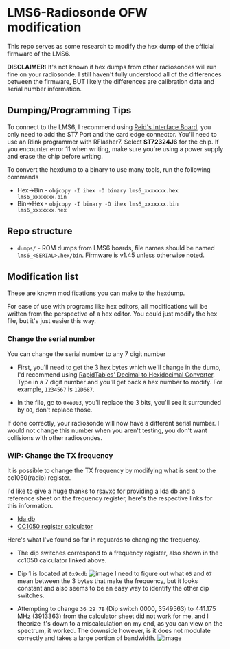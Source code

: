 # LMS6-Radiosonde OFW modification

This repo serves as some research to modify the hex dump of the official firmware of the LMS6.

**DISCLAIMER:** It's not known if hex dumps from other radiosondes will run fine on your radiosonde. I still haven't fully understood all of the differences between the firmware, BUT likely the differences are calibration data and serial number information.

## Dumping/Programming Tips
To connect to the LMS6, I recommend using [Reid's Interface Board](https://github.com/Reid-n0rc/LMS-6_Interface_Board), you only need to add the ST7 Port and the card edge connector.
You'll need to use an Rlink programmer with RFlasher7. Select **ST72324J6** for the chip. If you encounter error 11 when writing, make sure you're using a power supply and erase the chip before writing.

To convert the hexdump to a binary to use many tools, run the following commands
* Hex->Bin - `objcopy -I ihex -O binary lms6_xxxxxxx.hex lms6_xxxxxxx.bin`
* Bin->Hex - `objcopy -I binary -O ihex lms6_xxxxxxx.bin lms6_xxxxxxx.hex`

## Repo structure
* `dumps/` - ROM dumps from LMS6 boards, file names should be named `lms6_<SERIAL>.hex/bin`. Firmware is v1.45 unless otherwise noted.

## Modification list
These are known modifications you can make to the hexdump.

For ease of use with programs like hex editors, all modifications will be written from the perspective of a hex editor. You could just modify the hex file, but it's just easier this way.

### Change the serial number
You can change the serial number to any 7 digit number

* First, you'll need to get the 3 hex bytes which we'll change in the dump, I'd recommend using [RapidTables' Decimal to Hexidecimal Converter](https://www.rapidtables.com/convert/number/decimal-to-hex.html). Type in a 7 digit number and you'll get back a hex number to modify. For example, `1234567` is `12D687`.

* In the file, go to `0xe003`, you'll replace the 3 bits, you'll see it surrounded by `00`, don't replace those.

If done correctly, your radiosonde will now have a different serial number. I would not change this number when you aren't testing, you don't want collisions with other radiosondes.

### WIP: Change the TX frequency
It is possible to change the TX frequency by modifying what is sent to the cc1050(radio) register. 

I'd like to give a huge thanks to [rsavxc](https://github.com/rsaxvc) for providing a Ida db and a reference sheet on the frequency register, here's the respective links for this information.

* [Ida db](https://github.com/rsaxvc/LMS6ReverseEngineering)
* [CC1050 register calculator](https://github.com/rsaxvc/LMS6APRS/blob/master/docs/cc1050%20frequency%20calculator.ods)

Here's what I've found so far in reguards to changing the frequency.

* The dip switches correspond to a frequency register, also shown in the cc1050 calculator linked above.

* Dip 1 is located at `0x9cdb`
  ![image](https://user-images.githubusercontent.com/8205849/139383052-db421557-14a8-4b0e-9e23-3f56b16e1660.png)
  I need to figure out what `05` and `07` mean between the 3 bytes that make the frequency, but it looks constant and also seems to be an easy way to identify the other dip switches.
  
* Attempting to change `36 29 7B` (Dip switch 0000, 3549563) to 441.175 MHz (3913363) from the calculator sheet did not work for me, and I theorize it's down to a miscalculation on my end, as you can view on the spectrum, it worked. The downside however, is it does not modulate correctly and takes a large portion of bandwidth. 
  ![image](https://user-images.githubusercontent.com/8205849/139382481-e60a78e9-be53-4132-9355-fa667b185f0e.png)
 

